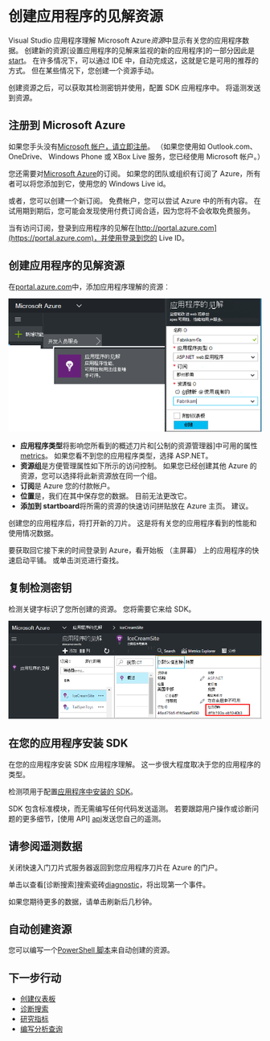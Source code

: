 <properties 
    pageTitle="创建新的应用程序理解资源 |Microsoft Azure" 
    description="设置为新的实时应用程序监控应用程序的见解。 基于 web 的方法。" 
    services="application-insights" 
    documentationCenter=""
    authors="alancameronwills" 
    manager="douge"/>

<tags 
    ms.service="application-insights" 
    ms.workload="tbd" 
    ms.tgt_pltfrm="ibiza" 
    ms.devlang="na" 
    ms.topic="article" 
    ms.date="08/26/2016" 
    ms.author="awills"/>

# <a name="create-an-application-insights-resource"></a>创建应用程序的见解资源

Visual Studio 应用程序理解 Microsoft Azure*资源*中显示有关您的应用程序数据。 创建新的资源[设置应用程序的见解来监视的新的应用程序]的一部分因此是[start]。 在许多情况下，可以通过 IDE 中，自动完成这，这就是它是可用的推荐的方式。 但在某些情况下，您创建一个资源手动。

创建资源之后，可以获取其检测密钥并使用，配置 SDK 应用程序中。 将遥测发送到资源。

## <a name="sign-up-to-microsoft-azure"></a>注册到 Microsoft Azure

如果您手头没有[Microsoft 帐户，请立即注册](http://live.com)。 （如果您使用如 Outlook.com、 OneDrive、 Windows Phone 或 XBox Live 服务，您已经使用 Microsoft 帐户。）

您还需要对[Microsoft Azure](http://azure.com)的订阅。 如果您的团队或组织有订阅了 Azure，所有者可以将您添加到它，使用您的 Windows Live id。

或者，您可以创建一个新订阅。 免费帐户，您可以尝试 Azure 中的所有内容。 在试用期到期后，您可能会发现使用付费订阅合适，因为您将不会收取免费服务。 

当有访问订阅，登录到应用程序的见解在[http://portal.azure.com](https://portal.azure.com)，并使用登录到您的 Live ID。


## <a name="create-an-application-insights-resource"></a>创建应用程序的见解资源
  

在[portal.azure.com](https://portal.azure.com)中，添加应用程序理解的资源︰

![单击新的应用程序的见解](./media/app-insights-create-new-resource/01-new.png)


* **应用程序类型**将影响您所看到的概述刀片和[公制的资源管理器]中可用的属性[metrics]。 如果您看不到您的应用程序类型，选择 ASP.NET。
* **资源组**是方便管理属性如下所示的访问控制。 如果您已经创建其他 Azure 的资源，您可以选择将此新资源放在同一个组。
* **订阅**是 Azure 您的付款帐户。
* **位置**是，我们在其中保存您的数据。 目前无法更改它。
* **添加到 startboard**将所需的资源的快速访问拼贴放在 Azure 主页。 建议。

创建您的应用程序后，将打开新的刀片。 这是将有关您的应用程序看到的性能和使用情况数据。 

要获取回它接下来的时间登录到 Azure，看开始板 （主屏幕） 上的应用程序的快速启动平铺。 或单击浏览进行查找。


## <a name="copy-the-instrumentation-key"></a>复制检测密钥

检测关键字标识了您所创建的资源。 您将需要它来给 SDK。

![单击基础，单击检测项，CTRL + C](./media/app-insights-create-new-resource/02-props.png)

## <a name="install-the-sdk-in-your-app"></a>在您的应用程序安装 SDK

在您的应用程序安装 SDK 应用程序理解。 这一步很大程度取决于您的应用程序的类型。 

检测项用于配置[应用程序中安装的 SDK][start]。

SDK 包含标准模块，而无需编写任何代码发送遥测。 若要跟踪用户操作或诊断问题的更多细节，[使用 API] [api]发送您自己的遥测。


## <a name="monitor"></a>请参阅遥测数据

关闭快速入门刀片式服务器返回到您应用程序刀片在 Azure 的门户。

单击以查看[诊断搜索]搜索瓷砖[diagnostic]，将出现第一个事件。 

如果您期待更多的数据，请单击刷新后几秒钟。

## <a name="creating-a-resource-automatically"></a>自动创建资源

您可以编写一个[PowerShell 脚本](app-insights-powershell-script-create-resource.md)来自动创建的资源。

## <a name="next-steps"></a>下一步行动

* [创建仪表板](app-insights-dashboards.md)
* [诊断搜索](app-insights-diagnostic-search.md)
* [研究指标](app-insights-metrics-explorer.md)
* [编写分析查询](app-insights-analytics.md)


<!--Link references-->

[api]: app-insights-api-custom-events-metrics.md
[diagnostic]: app-insights-diagnostic-search.md
[metrics]: app-insights-metrics-explorer.md
[start]: app-insights-overview.md

 